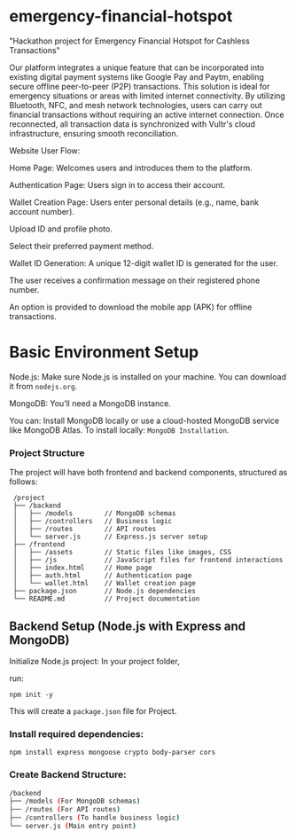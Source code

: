 # emergency-financial-hotspot
"Hackathon project for Emergency Financial Hotspot for Cashless Transactions"



Our platform integrates a unique feature that can be incorporated into existing digital payment systems like Google Pay and Paytm, enabling secure offline peer-to-peer (P2P) transactions. This solution is ideal for emergency situations or areas with limited internet connectivity. By utilizing Bluetooth, NFC, and mesh network technologies, users can carry out financial transactions without requiring an active internet connection. Once reconnected, all transaction data is synchronized with Vultr's cloud infrastructure, ensuring smooth reconciliation.

Website User Flow:

Home Page: Welcomes users and introduces them to the platform.


Authentication Page: Users sign in to access their account.


Wallet Creation Page:
Users enter personal details (e.g., name, bank account number).

Upload ID and profile photo.

Select their preferred payment method.

Wallet ID Generation: A unique 12-digit wallet ID is generated for the user.

The user receives a confirmation message on their registered phone number.

An option is provided to download the mobile app (APK) for offline transactions.




# Basic Environment Setup

Node.js: Make sure Node.js is installed on your machine. You can download it from `nodejs.org`.

MongoDB: You’ll need a MongoDB instance. 

You can:
Install MongoDB locally or use a cloud-hosted MongoDB service like MongoDB Atlas.
To install locally: `MongoDB Installation`.


### Project Structure
The project will have both frontend and backend components, structured as follows:
```bush
 /project
 ├── /backend
 │   ├── /models        // MongoDB schemas
 │   ├── /controllers   // Business logic
 │   ├── /routes        // API routes
 │   └── server.js      // Express.js server setup
 ├── /frontend
 │   ├── /assets        // Static files like images, CSS
 │   ├── /js            // JavaScript files for frontend interactions
 │   ├── index.html     // Home page
 │   ├── auth.html      // Authentication page
 │   └── wallet.html    // Wallet creation page
 ├── package.json       // Node.js dependencies
 └── README.md          // Project documentation
```

## Backend Setup (Node.js with Express and MongoDB)


Initialize  Node.js project: In your project folder,

 run:
 ```bush
 npm init -y
```

This will create a `package.json` file for Project.

### Install required dependencies:

```bush
npm install express mongoose crypto body-parser cors
```

### Create Backend Structure:
```bash
/backend
├── /models (For MongoDB schemas)
├── /routes (For API routes)
├── /controllers (To handle business logic)
└── server.js (Main entry point)
```
